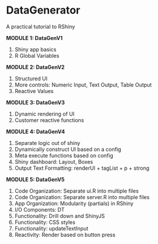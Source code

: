 # DataGenerator
A practical tutorial to RShiny

**MODULE 1: DataGenV1**
1. Shiny app basics
2. R Global Variables

**MODULE 2: DataGenV2**
1. Structured UI 
2. More controls: Numeric Input, Text Output, Table Output 
3. Reactive Values

**MODULE 3: DataGenV3**
1. Dynamic rendering of UI
2. Customer reactive functions

**MODULE 4: DataGenV4**
1. Separate logic out of shiny
2. Dynamically construct UI based on a config
3. Meta execute functions based on config
4. Shiny dashboard: Layout, Boxes
5. Output Text Formatting: renderUI + tagList + p + strong

**MODULE 5: DataGenV5**
1. Code Organization: Separate ui.R into multiple files
2. Code Organization: Separate server.R into multiple files
3. App Organization: Modularity (partials) in RShiny
4. I/O Components: DT
5. Functionality: Drill down and ShinyJS
6. Functionality: CSS styles
7. Functionality: updateTextInput
8. Reactivity: Render based on button press